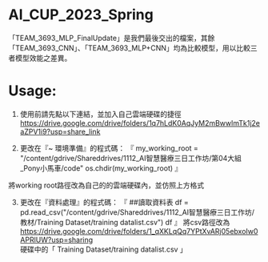 # AI_CUP_2023_Spring

「TEAM_3693_MLP_FinalUpdate」是我們最後交出的檔案，其餘「TEAM_3693_CNN」、「TEAM_3693_MLP+CNN」均為比較模型，用以比較三者模型效能之差異。

# Usage: 
1. 使用前請先點以下連結，並加入自己雲端硬碟的捷徑
https://drive.google.com/drive/folders/1q7hLdK0AqJyM2mBwwlmTk1j2eaZPV1i9?usp=share_link

2. 更改在『~ 環境準備』的程式碼：
『
my_working_root = "/content/gdrive/Shareddrives/1112_AI智慧醫療三日工作坊/第04大組_Pony小馬車/code"
os.chdir(my_working_root)
』

將working root路徑改為自己的的雲端硬碟內，並仿照上方格式

3. 更改在『資料處理』的程式碼：
『
##讀取資料表
df = pd.read_csv("/content/gdrive/Shareddrives/1112_AI智慧醫療三日工作坊/教材/Training Dataset/training datalist.csv")
df
』
將csv路徑改為 https://drive.google.com/drive/folders/1_qXKLqQq7YPtXvARj05ebxoIw0APRlUW?usp=sharing 
硬碟中的「 Training Dataset/training datalist.csv 」
